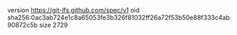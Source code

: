 version https://git-lfs.github.com/spec/v1
oid sha256:0ac3ab724e1c8a65053fe3b326f81032ff26a72f53b50e88f333c4ab90872c5b
size 2729
